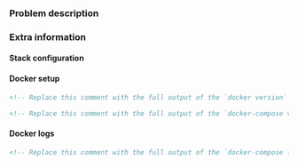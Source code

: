 ### Problem description

<!-- Be as descriptive as possible regarding the encountered issue versus the expected outcome. -->

### Extra information

<!-- Please include the following information in your issue report. -->

#### Stack configuration

<!-- Detail all performed configuration changes, including to Dockerfiles. -->

#### Docker setup

```html
<!-- Replace this comment with the full output of the `docker version` command. -->
```

```html
<!-- Replace this comment with the full output of the `docker-compose version` command. -->
```

#### Docker logs

```html
<!-- Replace this comment with the full output of the `docker-compose logs` command. -->
```
